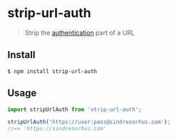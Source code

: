# strip-url-auth

> Strip the [authentication](https://en.wikipedia.org/wiki/Basic_access_authentication) part of a URL

## Install

```
$ npm install strip-url-auth
```

## Usage

```js
import stripUrlAuth from 'strip-url-auth';

stripUrlAuth('https://user:pass@sindresorhus.com');
//=> 'https://sindresorhus.com'
```
